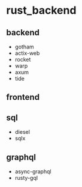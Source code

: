 # rust_backend

## backend

- gotham
- actix-web
- rocket
- warp
- axum
- tide

## frontend

## sql

- diesel
- sqlx

## graphql

- async-graphql
- rusty-gql
